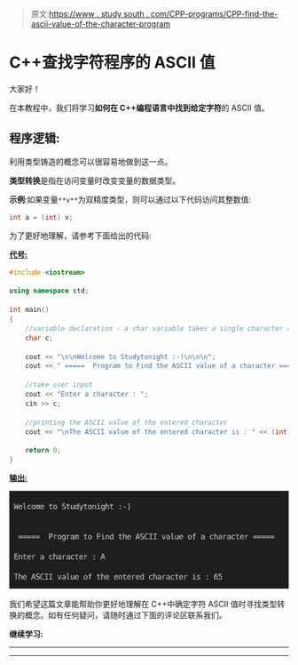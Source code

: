 > 原文:[https://www . study south . com/CPP-programs/CPP-find-the-ascii-value-of-the-character-program](https://www.studytonight.com/cpp-programs/cpp-find-the-ascii-value-of-the-character-program)

# C++查找字符程序的 ASCII 值

大家好！

在本教程中，我们将学习**如何在 C++编程语言中找到给定字符**的 ASCII 值。

## 程序逻辑:

利用类型铸造的概念可以很容易地做到这一点。

**类型转换**是指在访问变量时改变变量的数据类型。

**示例**:如果变量`**v**`为双精度类型，则可以通过以下代码访问其整数值:

```cpp
int a = (int) v;
```

为了更好地理解，请参考下面给出的代码:

<u>**代号:**</u>

```cpp
#include <iostream>

using namespace std;

int main()
{
    //variable declaration - a char variable takes a single character as input
    char c;

    cout << "\n\nWelcome to Studytonight :-)\n\n\n";
    cout << " =====  Program to Find the ASCII value of a character ===== \n\n";

    //take user input
    cout << "Enter a character : ";
    cin >> c;

    //printing the ASCII value of the entered character
    cout << "\nThe ASCII value of the entered character is : " << (int)c << "\n\n";

    return 0;
}
```

<u>**输出:**</u>

![C++ ascii](img/aa5a154b43567ec025a1f726ef8f532d.png)

我们希望这篇文章能帮助你更好地理解在 C++中确定字符 ASCII 值时寻找类型转换的概念。如有任何疑问，请随时通过下面的评论区联系我们。

**继续学习:**

* * *

* * *